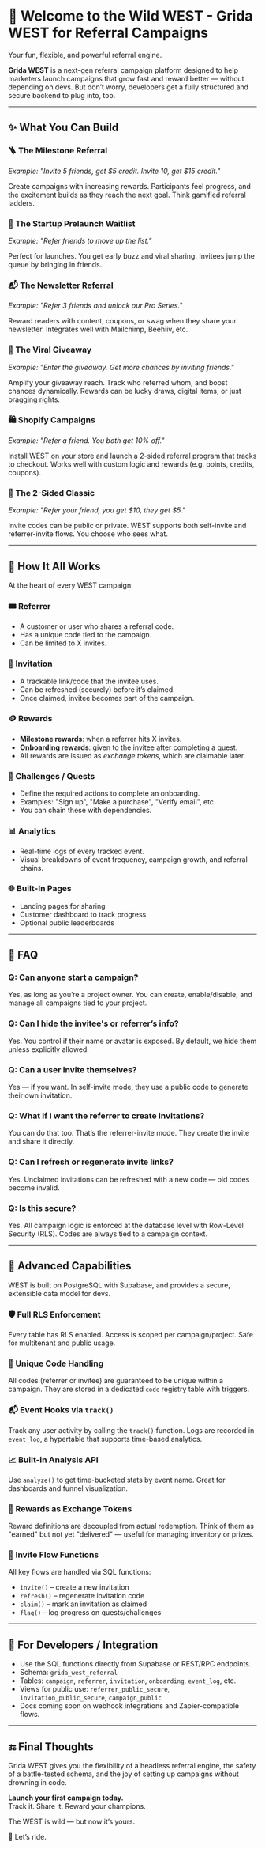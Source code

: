 # 🤠 Welcome to the Wild WEST - Grida WEST for Referral Campaigns

Your fun, flexible, and powerful referral engine.

**Grida WEST** is a next-gen referral campaign platform designed to help marketers launch campaigns that grow fast and reward better — without depending on devs. But don’t worry, developers get a fully structured and secure backend to plug into, too.

---

## ✨ What You Can Build

### 🪜 The Milestone Referral

_Example: "Invite 5 friends, get $5 credit. Invite 10, get $15 credit."_

Create campaigns with increasing rewards. Participants feel progress, and the excitement builds as they reach the next goal. Think gamified referral ladders.

### 🚀 The Startup Prelaunch Waitlist

_Example: "Refer friends to move up the list."_

Perfect for launches. You get early buzz and viral sharing. Invitees jump the queue by bringing in friends.

### 📬 The Newsletter Referral

_Example: "Refer 3 friends and unlock our Pro Series."_

Reward readers with content, coupons, or swag when they share your newsletter. Integrates well with Mailchimp, Beehiiv, etc.

### 🎁 The Viral Giveaway

_Example: "Enter the giveaway. Get more chances by inviting friends."_

Amplify your giveaway reach. Track who referred whom, and boost chances dynamically. Rewards can be lucky draws, digital items, or just bragging rights.

### 🛍️ Shopify Campaigns

_Example: "Refer a friend. You both get 10% off."_

Install WEST on your store and launch a 2-sided referral program that tracks to checkout. Works well with custom logic and rewards (e.g. points, credits, coupons).

### 🤝 The 2-Sided Classic

_Example: "Refer your friend, you get $10, they get $5."_

Invite codes can be public or private. WEST supports both self-invite and referrer-invite flows. You choose who sees what.

---

## 🧰 How It All Works

At the heart of every WEST campaign:

### 🎟️ Referrer

- A customer or user who shares a referral code.
- Has a unique code tied to the campaign.
- Can be limited to X invites.

### 📩 Invitation

- A trackable link/code that the invitee uses.
- Can be refreshed (securely) before it’s claimed.
- Once claimed, invitee becomes part of the campaign.

### 🪙 Rewards

- **Milestone rewards**: when a referrer hits X invites.
- **Onboarding rewards**: given to the invitee after completing a quest.
- All rewards are issued as _exchange tokens_, which are claimable later.

### 🧩 Challenges / Quests

- Define the required actions to complete an onboarding.
- Examples: "Sign up", "Make a purchase", "Verify email", etc.
- You can chain these with dependencies.

### 📊 Analytics

- Real-time logs of every tracked event.
- Visual breakdowns of event frequency, campaign growth, and referral chains.

### 🌐 Built-In Pages

- Landing pages for sharing
- Customer dashboard to track progress
- Optional public leaderboards

---

## 🙋 FAQ

### Q: Can anyone start a campaign?

Yes, as long as you’re a project owner. You can create, enable/disable, and manage all campaigns tied to your project.

### Q: Can I hide the invitee's or referrer’s info?

Yes. You control if their name or avatar is exposed. By default, we hide them unless explicitly allowed.

### Q: Can a user invite themselves?

Yes — if you want. In self-invite mode, they use a public code to generate their own invitation.

### Q: What if I want the referrer to create invitations?

You can do that too. That’s the referrer-invite mode. They create the invite and share it directly.

### Q: Can I refresh or regenerate invite links?

Yes. Unclaimed invitations can be refreshed with a new code — old codes become invalid.

### Q: Is this secure?

Yes. All campaign logic is enforced at the database level with Row-Level Security (RLS). Codes are always tied to a campaign context.

---

## 🧠 Advanced Capabilities

WEST is built on PostgreSQL with Supabase, and provides a secure, extensible data model for devs.

### 🛡️ Full RLS Enforcement

Every table has RLS enabled. Access is scoped per campaign/project. Safe for multitenant and public usage.

### 🔗 Unique Code Handling

All codes (referrer or invitee) are guaranteed to be unique within a campaign. They are stored in a dedicated `code` registry table with triggers.

### 📬 Event Hooks via `track()`

Track any user activity by calling the `track()` function. Logs are recorded in `event_log`, a hypertable that supports time-based analytics.

### 📈 Built-in Analysis API

Use `analyze()` to get time-bucketed stats by event name. Great for dashboards and funnel visualization.

### 🧪 Rewards as Exchange Tokens

Reward definitions are decoupled from actual redemption. Think of them as "earned" but not yet "delivered" — useful for managing inventory or prizes.

### 🧱 Invite Flow Functions

All key flows are handled via SQL functions:

- `invite()` – create a new invitation
- `refresh()` – regenerate invitation code
- `claim()` – mark an invitation as claimed
- `flag()` – log progress on quests/challenges

---

## 💼 For Developers / Integration

- Use the SQL functions directly from Supabase or REST/RPC endpoints.
- Schema: `grida_west_referral`
- Tables: `campaign`, `referrer`, `invitation`, `onboarding`, `event_log`, etc.
- Views for public use: `referrer_public_secure`, `invitation_public_secure`, `campaign_public`
- Docs coming soon on webhook integrations and Zapier-compatible flows.

---

## 🔚 Final Thoughts

Grida WEST gives you the flexibility of a headless referral engine, the safety of a battle-tested schema, and the joy of setting up campaigns without drowning in code.

**Launch your first campaign today.**  
Track it. Share it. Reward your champions.

The WEST is wild — but now it’s yours.

🧨 Let’s ride.
